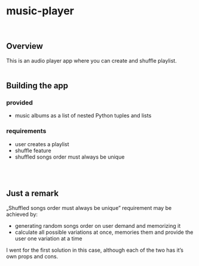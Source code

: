 # music-player
<br>
<h2>Overview</h2>
This is an audio player app where you can create and shuffle playlist.
<br><br>
<h2>Building the app</h2>
<h3>provided</h3>
<ul>
<li>music albums as a list of nested Python tuples and lists</li>
</ul>
<h3>requirements</h3>
<ul>
<li>user creates a playlist</li>
<li>shuffle feature</li>
<li>shuffled songs order must always be unique</li>
</ul>
<br><br>
<h2>Just a remark</h2>
„Shuffled songs order must always  be unique” requirement may be achieved by:
<ul>
<li>generating random songs order on user demand and memorizing it</li>
<li>calculate  all possible variations at once, memories them and provide the user one variation at a time</li>
</ul>
I went for the first solution in this case, although each of the two has it’s own props and cons.

